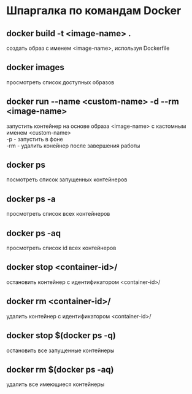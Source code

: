 # Шпаргалка по командам Docker

## docker build -t \<image-name> .
создать образ с именем \<image-name>, используя Dockerfile

## docker images
просмотреть список доступных образов

## docker run --name \<custom-name> -d --rm \<image-name>
запустить контейнер на основе образа \<image-name> с кастомным именем \<custom-name>  
-p - запустить в фоне  
-rm - удалить конейнер после завершения работы  

## docker ps
посмотреть список запущенных контейнеров

## docker ps -a
просмотреть список всех контейнеров

## docker ps -aq
просмотреть список id всех контейнеров

## docker stop \<container-id>/<container-name>
остановить контейнер с идентификатором \<container-id>/<container-name>

## docker rm \<container-id>/<container-name>
удалить контейнер с идентификатором \<container-id>/<container-name>

## docker stop $(docker ps -q)
остановить все запущенные контейнеры

## docker rm $(docker ps -aq)
удалить все имеющиеся контейнеры